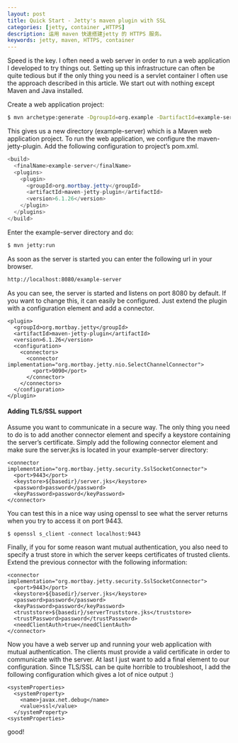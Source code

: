 ```yaml
---
layout: post
title: Quick Start - Jetty's maven plugin with SSL 
categories: [jetty, container ,HTTPS]
description: 运用 maven 快速搭建jetty 的 HTTPS 服务。
keywords: jetty, maven, HTTPS, container
---
```


Speed is the key. I often need a web server in order to run a web application I developed to try things out. Setting up this infrastructure can often be quite tedious but if the only thing you need is a servlet container I often use the approach described in this article. We start out with nothing except Maven and Java installed.

Create a web application project:
```sh
$ mvn archetype:generate -DgroupId=org.example -DartifactId=example-server -DarchetypeArtifactId=maven-archetype-webapp -Dversion=1.0
```
This gives us a new directory (example-server) which is a Maven web application project. To run the web application, we configure the maven-jetty-plugin. Add the following configuration to project’s pom.xml.
```java
<build>
  <finalName>example-server</finalName>
  <plugins>
    <plugin>
      <groupId>org.mortbay.jetty</groupId>
      <artifactId>maven-jetty-plugin</artifactId>
      <version>6.1.26</version>
    </plugin>
  </plugins>
</build>
```
Enter the example-server directory and do:
```sh
$ mvn jetty:run
```
As soon as the server is started you can enter the following url in your browser.
```sh
http://localhost:8080/example-server
```
As you can see, the server is started and listens on port 8080 by default. If you want to change this, it can easily be configured. Just extend the plugin with a configuration element and add a connector.
```
<plugin>
  <groupId>org.mortbay.jetty</groupId>
  <artifactId>maven-jetty-plugin</artifactId>
  <version>6.1.26</version>
  <configuration>
    <connectors>
      <connector implementation="org.mortbay.jetty.nio.SelectChannelConnector">
        <port>9090</port>
      </connector>
    </connectors>
  </configuration>
</plugin>
```
#### Adding TLS/SSL support
Assume you want to communicate in a secure way. The only thing you need to do is to add another connector element and specify a keystore containing the server’s certificate. Simply add the following connector element and make sure the server.jks is located in your example-server directory:

```
<connector implementation="org.mortbay.jetty.security.SslSocketConnector">
  <port>9443</port>
  <keystore>${basedir}/server.jks</keystore>
  <password>password</password>
  <keyPassword>password</keyPassword>
</connector>
```
You can test this in a nice way using openssl to see what the server returns when you try to access it on port 9443.
```
$ openssl s_client -connect localhost:9443
```
Finally, if you for some reason want mutual authentication, you also need to specify a trust store in which the server keeps certificates of trusted clients. Extend the previous connector with the following information:
```
<connector implementation="org.mortbay.jetty.security.SslSocketConnector">
  <port>9443</port>
  <keystore>${basedir}/server.jks</keystore>
  <password>password</password>
  <keyPassword>password</keyPassword>
  <truststore>${basedir}/serverTruststore.jks</truststore>
  <trustPassword>password</trustPassword>
  <needClientAuth>true</needClientAuth>
</connector>
```
Now you have a web server up and running your web application with mutual authentication. The clients must provide a valid certificate in order to communicate with the server. At last I just want to add a final element to our configuration. Since TLS/SSL can be quite horrible to troubleshoot, I add the following configuration which gives a lot of nice output :)
```
<systemProperties>
  <systemProperty>
    <name>javax.net.debug</name>
    <value>ssl</value>
  </systemProperty>
<systemProperties>
```
good!


